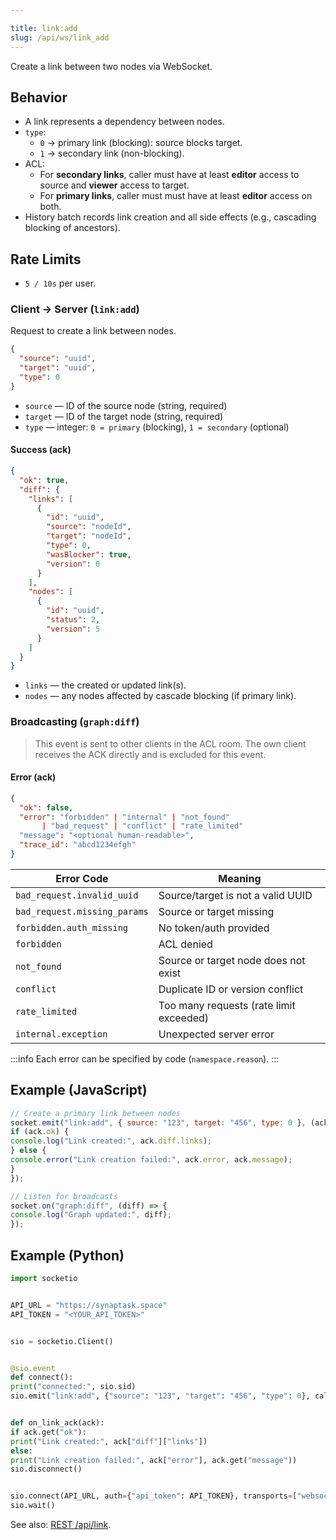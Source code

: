 ```yaml
---

title: link:add
slug: /api/ws/link_add
---
```


Create a link between two nodes via WebSocket.

## Behavior

* A link represents a dependency between nodes.
* `type`:
  * `0` → primary link (blocking): source blocks target.
  * `1` → secondary link (non-blocking).
* ACL:
  * For **secondary links**, caller must have at least **editor** access to source and **viewer** access to target.
  * For **primary links**, caller must must have at least **editor** access on both.
* History batch records link creation and all side effects (e.g., cascading blocking of ancestors).

## Rate Limits
* `5 / 10s` per user.

### Client → Server (`link:add`)
Request to create a link between nodes.
```json
{
  "source": "uuid",
  "target": "uuid",
  "type": 0
}
```

* `source` — ID of the source node (string, required)
* `target` — ID of the target node (string, required)
* `type` — integer: `0 = primary` (blocking), `1 = secondary` (optional)

#### Success (ack)

```json
{
  "ok": true,
  "diff": {
    "links": [
      {
        "id": "uuid",
        "source": "nodeId",
        "target": "nodeId",
        "type": 0,
        "wasBlocker": true,
        "version": 0
      }
    ],
    "nodes": [
      {
        "id": "uuid",
        "status": 2,
        "version": 5
      }
    ]
  }
}
```

* `links` — the created or updated link(s).
* `nodes` — any nodes affected by cascade blocking (if primary link).

### Broadcasting (`graph:diff`)
> This event is sent to other clients in the ACL room. The own client receives the ACK directly and is excluded for this event.


#### Error (ack)

```json
{
  "ok": false,
  "error": "forbidden" | "internal" | "not_found"
       | "bad_request" | "conflict" | "rate_limited"
  "message": "<optional human-readable>",
  "trace_id": "abcd1234efgh"
}
```
| Error Code                    | Meaning                                 |
| ---------------------------- | --------------------------------------- |
| `bad_request.invalid_uuid`   | Source/target is not a valid UUID       |
| `bad_request.missing_params` | Source or target missing                |
| `forbidden.auth_missing`     | No token/auth provided                  |
| `forbidden`                  | ACL denied                              |
| `not_found`                  | Source or target node does not exist    |
| `conflict`                   | Duplicate ID or version conflict        |
| `rate_limited`               | Too many requests (rate limit exceeded) |
| `internal.exception`         | Unexpected server error                 |
:::info
Each error can be specified by code (`namespace.reason`).
:::
## Example (JavaScript)

```js
// Create a primary link between nodes
socket.emit("link:add", { source: "123", target: "456", type: 0 }, (ack) => {
if (ack.ok) {
console.log("Link created:", ack.diff.links);
} else {
console.error("Link creation failed:", ack.error, ack.message);
}
});

// Listen for broadcasts
socket.on("graph:diff", (diff) => {
console.log("Graph updated:", diff);
});

```
## Example (Python)

```python
import socketio


API_URL = "https://synaptask.space"
API_TOKEN = "<YOUR_API_TOKEN>"


sio = socketio.Client()


@sio.event
def connect():
print("connected:", sio.sid)
sio.emit("link:add", {"source": "123", "target": "456", "type": 0}, callback=on_link_ack)


def on_link_ack(ack):
if ack.get("ok"):
print("Link created:", ack["diff"]["links"])
else:
print("Link creation failed:", ack["error"], ack.get("message"))
sio.disconnect()


sio.connect(API_URL, auth={"api_token": API_TOKEN}, transports=["websocket"])
sio.wait()
```

See also: [REST /api/link](../rest/add_link.md).
